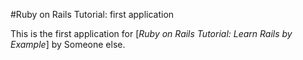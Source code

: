 #Ruby on Rails Tutorial: first application

This is the first application for [*Ruby on Rails Tutorial:   Learn Rails by Example*] by Someone else.